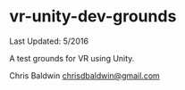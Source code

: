 # vr-unity-dev-grounds
Last Updated: 5/2016

A test grounds for VR using Unity.


Chris Baldwin
chrisdbaldwin@gmail.com
